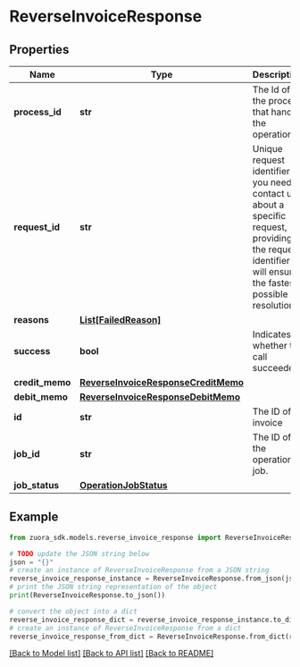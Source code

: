 # ReverseInvoiceResponse


## Properties

Name | Type | Description | Notes
------------ | ------------- | ------------- | -------------
**process_id** | **str** | The Id of the process that handle the operation.  | [optional] 
**request_id** | **str** | Unique request identifier. If you need to contact us about a specific request, providing the request identifier will ensure the fastest possible resolution.  | [optional] 
**reasons** | [**List[FailedReason]**](FailedReason.md) |  | [optional] 
**success** | **bool** | Indicates whether the call succeeded.  | [optional] 
**credit_memo** | [**ReverseInvoiceResponseCreditMemo**](ReverseInvoiceResponseCreditMemo.md) |  | [optional] 
**debit_memo** | [**ReverseInvoiceResponseDebitMemo**](ReverseInvoiceResponseDebitMemo.md) |  | [optional] 
**id** | **str** | The ID of invoice | [optional] 
**job_id** | **str** | The ID of the operation job. | [optional] 
**job_status** | [**OperationJobStatus**](OperationJobStatus.md) |  | [optional] 

## Example

```python
from zuora_sdk.models.reverse_invoice_response import ReverseInvoiceResponse

# TODO update the JSON string below
json = "{}"
# create an instance of ReverseInvoiceResponse from a JSON string
reverse_invoice_response_instance = ReverseInvoiceResponse.from_json(json)
# print the JSON string representation of the object
print(ReverseInvoiceResponse.to_json())

# convert the object into a dict
reverse_invoice_response_dict = reverse_invoice_response_instance.to_dict()
# create an instance of ReverseInvoiceResponse from a dict
reverse_invoice_response_from_dict = ReverseInvoiceResponse.from_dict(reverse_invoice_response_dict)
```
[[Back to Model list]](../README.md#documentation-for-models) [[Back to API list]](../README.md#documentation-for-api-endpoints) [[Back to README]](../README.md)


